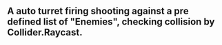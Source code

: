## A auto turret firing shooting against a pre defined list of "Enemies", checking collision by Collider.Raycast.
